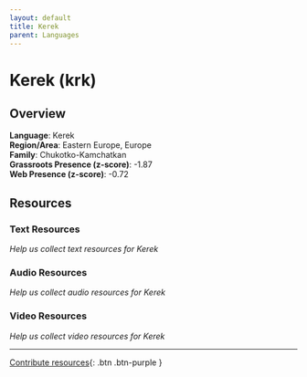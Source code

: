 ```yaml
---
layout: default
title: Kerek
parent: Languages
---
```


# Kerek (krk)

## Overview

**Language**: Kerek  
**Region/Area**: Eastern Europe, Europe  
**Family**: Chukotko-Kamchatkan  
**Grassroots Presence (z-score)**: -1.87  
**Web Presence (z-score)**: -0.72  

## Resources

### Text Resources
*Help us collect text resources for Kerek*

### Audio Resources
*Help us collect audio resources for Kerek*

### Video Resources
*Help us collect video resources for Kerek*

---

[Contribute resources](https://forms.office.com/e/1SfLJx3u1r){: .btn .btn-purple }
